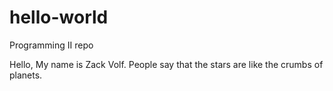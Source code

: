 # hello-world
Programming II repo


Hello, My name is Zack Volf. 
People say that the stars are like the crumbs of planets. 

